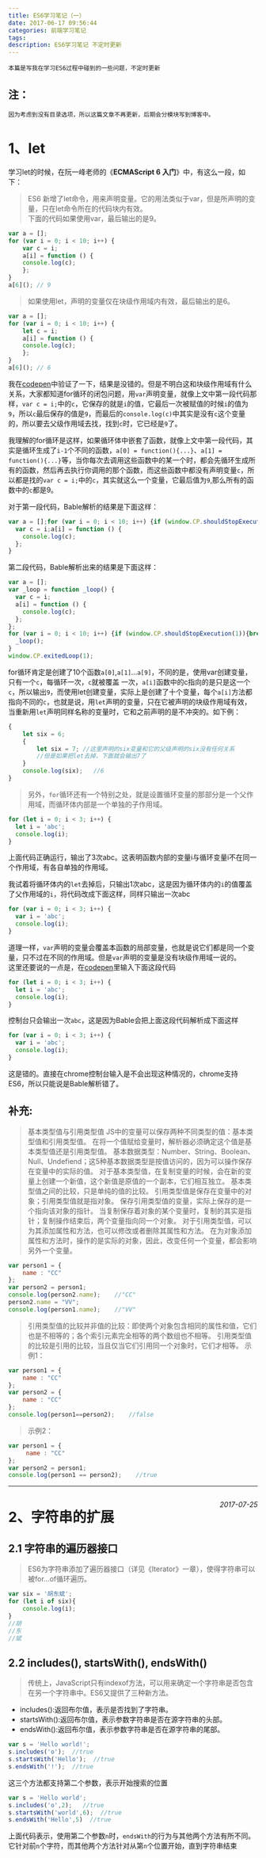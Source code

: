 ```yaml
---
title: ES6学习笔记（一）
date: 2017-06-17 09:56:44
categories: 前端学习笔记
tags:
description: ES6学习笔记 不定时更新
---
```

  
`本篇是写我在学习ES6过程中碰到的一些问题，不定时更新`  

## 注：
`因为考虑到没有目录选项，所以这篇文章不再更新，后期会分模块写到博客中。`
# 1、let  
学习let的时候，在阮一峰老师的《**ECMAScript 6 入门**》中，有这么一段，如下：  
> ES6 新增了let命令，用来声明变量。它的用法类似于var，但是所声明的变量，只在let命令所在的代码块内有效。  
下面的代码如果使用var，最后输出的是9。  
```javascript
var a = [];
for (var i = 0; i < 10; i++) {
    var c = i;
    a[i] = function () {
    console.log(c);
    };
}
a[6](); // 9
```  
> 如果使用let，声明的变量仅在块级作用域内有效，最后输出的是6。  
```javascript
var a = [];
for (var i = 0; i < 10; i++) {
    let c = i;
    a[i] = function () {
    console.log(c);
    };
}
a[6](); // 6
```  
  
我在[codepen](https://codepen.io/)中验证了一下，结果是没错的。但是不明白这和块级作用域有什么关系，大家都知道for循环的闭包问题，用`var`声明变量，就像上文中第一段代码那样，`var c = i;`中的`c`，它保存的就是`i`的值，它最后一次被赋值的时候`i`的值为`9`，所以`c`最后保存的值是`9`，而最后的`console.log(c)`中其实是没有`c`这个变量的，所以要去父级作用域去找，找到`c`时，它已经是`9`了。  
  
我理解的for循环是这样，如果循环体中嵌套了函数，就像上文中第一段代码，其实是循环生成了`i-1`个不同的函数，`a[0] = function(){...}`、`a[1] = function(){...}`等，当你每次去调用这些函数中的某一个时，都会先循环生成所有的函数，然后再去执行你调用的那个函数，而这些函数中都没有声明变量`c`，所以都是找的`var c = i;`中的`c`，其实就这么一个变量，它最后值为`9`,那么所有的函数中的`c`都是9。  
  
对于第一段代码，Bable解析的结果是下面这样：  
```javascript
var a = [];for (var i = 0; i < 10; i++) {if (window.CP.shouldStopExecution(1)){break;}
  var c = i;a[i] = function () {
    console.log(c);
  };
}
```  
第二段代码，Bable解析出来的结果是下面这样：  
```javascript
var a = [];
var _loop = function _loop() {
  var c = i;
  a[i] = function () {
    console.log(c);
  };
};
for (var i = 0; i < 10; i++) {if (window.CP.shouldStopExecution(1)){break;}
  _loop();
}
window.CP.exitedLoop(1);
```  
for循环肯定是创建了10个函数`a[0]`,`a[1]`…`a[9]`，不同的是，使用var创建变量，只有一个`c`，每循环一次，`c`就被覆盖 一次，`a[i]`函数中的c指向的是只是这一个`c`，所以输出`9`，而使用let创建变量，实际上是创建了十个变量，每个`a[i]`方法都指向不同的`c`，也就是说，用`let`声明的变量，只在它被声明的块级作用域有效，当重新用`let`声明同样名称的变量时，它和之前声明的是不冲突的。如下例：  
```javascript
{
    let six = 6;
    {
        let six = 7; //这里声明的six变量和它的父级声明的six没有任何关系
        //但是如果把let去掉，下面就会输出7了
    }
    console.log(six);   //6
}
```  
> 另外，`for`循环还有一个特别之处，就是设置循环变量的那部分是一个父作用域，而循环体内部是一个单独的子作用域。
```javascript
for (let i = 0; i < 3; i++) {
  let i = 'abc';
  console.log(i);
}
```  
上面代码正确运行，输出了3次abc。这表明函数内部的变量i与循环变量i不在同一个作用域，有各自单独的作用域。  
  
我试着将循环体内的`let`去掉后，只输出1次abc，这是因为循环体内的`i`的值覆盖了父作用域的`i`，将代码改成下面这样，同样只输出一次abc  
```javascript
for (var i = 0; i < 3; i++) {
  var i = 'abc';
  console.log(i);
}
```  
道理一样，`var`声明的变量会覆盖本函数的局部变量，也就是说它们都是同一个变量，只不过在不同的作用域。但是`var`声明的变量是没有块级作用域一说的。  
这里还要说的一点是，在[codepen](https://codepen.io/)里输入下面这段代码  
```javascript
for (let i = 0; i < 3; i++) {
  let i = 'abc';
  console.log(i);
}
```  
控制台只会输出一次`abc`，这是因为Bable会把上面这段代码解析成下面这样  
```javascript
for (var i = 0; i < 3; i++) {
  var i = 'abc';
  console.log(i);
}
```  
这是错的。直接在chrome控制台输入是不会出现这种情况的，chrome支持ES6，所以只能说是Bable解析错了。  
## **补充**:  
> 基本类型值与引用类型值
JS中的变量可以保存两种不同类型的值：基本类型值和引用类型值。
在将一个值赋给变量时，解析器必须确定这个值是基本类型值还是引用类型值。
基本数据类型：Number、String、Boolean、Null、Undefiend；这5种基本数据类型是按值访问的，因为可以操作保存在变量中的实际的值。
对于基本类型值，在复制变量的时候，会在新的变量上创建一个新值，这个新值是原值的一个副本，它们相互独立。
基本类型值之间的比较，只是单纯的值的比较。
引用类型值是保存在变量中的对象；引用类型值就是指对象。
保存引用类型值的变量，实际上保存的是一个指向该对象的指针。
当复制保存着对象的某个变量时，复制的其实是指针；复制操作结束后，两个变量指向同一个对象。
对于引用类型值，可以为其添加属性和方法，也可以修改或者删除其属性和方法。
在为对象添加属性和方法时，操作的是实际的对象，因此，改变任何一个变量，都会影响另外一个变量。
```javascript
var person1 = {
    name : "CC"
};
var person2 = person1;
console.log(person2.name);    //"CC"
person2.name = "VV";
console.log(person1.name);    //"VV"
```  
> 引用类型值的比较并非值的比较：即使两个对象包含相同的属性和值，它们也是不相等的；各个索引元素完全相等的两个数组也不相等。 
引用类型值的比较是引用的比较，当且仅当它们引用同一个对象时，它们才相等。
示例1：
```javascript
var person1 = {
    name : "CC"
};
var person2 = {
    name : "CC"
};
console.log(person1==person2);    //false
```  
> 示例2：
```javascript
var person1 = {
     name : "CC"
};
var person2 = person1;
console.log(person1 == person2);    //true
```  

--------------------------  

*<p style="float:right">2017-07-25</p>*  
# 2、字符串的扩展
## 2.1 字符串的遍历器接口
> ES6为字符串添加了遍历器接口（详见《Iterator》一章），使得字符串可以被for...of循环遍历。  
  
```javascript
var six = '胡东斌';
for (let i of six){
    console.log(i);
}
//胡
//东
//斌
```  

## 2.2 includes(), startsWith(), endsWith()  
> 传统上，JavaScript只有indexof方法，可以用来确定一个字符串是否包含在另一个字符串中。ES6又提供了三种新方法。 
 
* includes():返回布尔值，表示是否找到了字符串。
* startsWith():返回布尔值，表示参数字符串是否在源字符串的头部。
* endsWith():返回布尔值，表示参数字符串是否在源字符串的尾部。  

```javascript
var s = 'Hello world!';
s.includes('o');  //true
s.startsWith('Hello');  //true
s.endsWith('!');  //true
```  

这三个方法都支持第二个参数，表示开始搜索的位置  
```javascript
var s = 'Hello world';
s.includes('o',2);   //true
s.startsWith('world',6);  //true
s.endsWith('Hello',5)  //true
```  

上面代码表示，使用第二个参数`n`时，`endsWith`的行为与其他两个方法有所不同。它针对前`n`个字符，而其他两个方法针对从第`n`个位置开始，直到字符串结束
